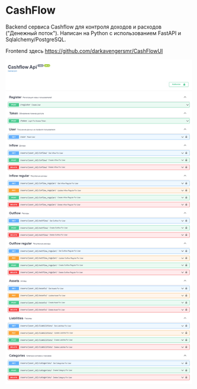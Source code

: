 # CashFlow

Backend сервиса Cashflow для контроля доходов и расходов ("Денежный поток").
Написан на Python с использованием FastAPI и Sqlalchemy/PostgreSQL. 

Frontend здесь https://github.com/darkavengersmr/CashFlowUI

![alt text](screenshots/cashflow2.jpg "CashFlow")